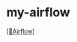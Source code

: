 # my-airflow
[[📝Airflow]](https://www.notion.so/heewon00/240205-240228-SpringBatch-Airflow-Kafka-Redis-Keycloak-OKD-Observability-0b2b278866bf460cb6d65847c21e75fd?pvs=4#8090a297f55d46218d721b302a57f06b) 

